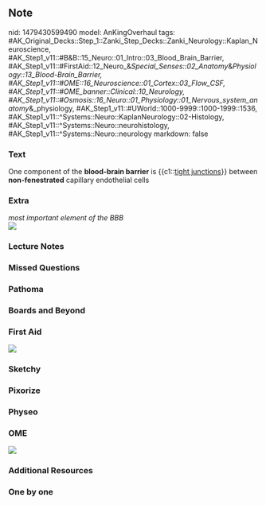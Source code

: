## Note
nid: 1479430599490
model: AnKingOverhaul
tags: #AK_Original_Decks::Step_1::Zanki_Step_Decks::Zanki_Neurology::Kaplan_Neuroscience, #AK_Step1_v11::#B&B::15_Neuro::01_Intro::03_Blood_Brain_Barrier, #AK_Step1_v11::#FirstAid::12_Neuro_&_Special_Senses::02_Anatomy_&_Physiology::13_Blood-Brain_Barrier, #AK_Step1_v11::#OME::16_Neuroscience::01_Cortex::03_Flow_CSF, #AK_Step1_v11::#OME_banner::Clinical::10_Neurology, #AK_Step1_v11::#Osmosis::16_Neuro::01_Physiology::01_Nervous_system_anatomy_&_physiology, #AK_Step1_v11::#UWorld::1000-9999::1000-1999::1536, #AK_Step1_v11::^Systems::Neuro::KaplanNeurology::02-Histology, #AK_Step1_v11::^Systems::Neuro::neurohistology, #AK_Step1_v11::^Systems::Neuro::neurology
markdown: false

### Text
<div>
  One component of the <b>blood-brain barrier</b> is {{c1::<u>tight
  junctions</u>}} between <b>non-fenestrated</b> capillary
  endothelial cells
</div>

### Extra
<div>
  <i>most important element of the BBB</i>
</div>
<div><img src="paste-251878357074112.jpg" class="resizer"></div>

### Lecture Notes


### Missed Questions


### Pathoma


### Boards and Beyond


### First Aid
<img src="tmpESoqjI.png">

### Sketchy


### Pixorize


### Physeo


### OME
<div class="ome-widget">
  <a href=
  "https://onlinemeded.org/spa/neurology?ref=anki"><img src="_OME_AnkiFlashcards_Topic_4.png"></a>
</div>

### Additional Resources


### One by one

